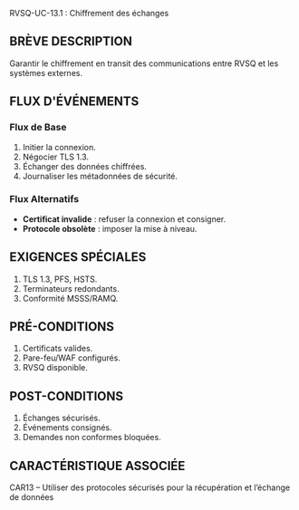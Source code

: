 RVSQ-UC-13.1 : Chiffrement des échanges

## BRÈVE DESCRIPTION
Garantir le chiffrement en transit des communications entre RVSQ et les systèmes externes.

## FLUX D'ÉVÉNEMENTS

### Flux de Base
1. Initier la connexion.
2. Négocier TLS 1.3.
3. Échanger des données chiffrées.
4. Journaliser les métadonnées de sécurité.

### Flux Alternatifs
- **Certificat invalide** : refuser la connexion et consigner.
- **Protocole obsolète** : imposer la mise à niveau.

## EXIGENCES SPÉCIALES
1. TLS 1.3, PFS, HSTS.
2. Terminateurs redondants.
3. Conformité MSSS/RAMQ.

## PRÉ-CONDITIONS
1. Certificats valides.
2. Pare-feu/WAF configurés.
3. RVSQ disponible.

## POST-CONDITIONS
1. Échanges sécurisés.
2. Événements consignés.
3. Demandes non conformes bloquées.

## CARACTÉRISTIQUE ASSOCIÉE
CAR13 – Utiliser des protocoles sécurisés pour la récupération et l’échange de données
